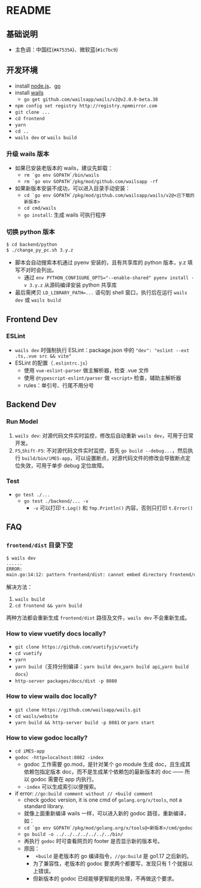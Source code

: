 # README

## 基础说明

- 主色调：中国红(`#A7535A`)、微软蓝(`#1c7bc9`)

## 开发环境

- install [node.js](http://nodejs.cn/)、[go](https://go.dev/doc/install)
- install [wails](https://wails.io/docs/gettingstarted/installation)
  - `go get github.com/wailsapp/wails/v2@v2.0.0-beta.38`
- `npm config set registry http://registry.npmmirror.com`
- `git clone ...`
- `cd frontend`
- `yarn`
- `cd ..`
- `wails dev` or `wails build`

### 升级 wails 版本

- 如果已安装老版本的 wails，建议先卸载：
  - `` rm `go env GOPATH`/bin/wails ``
  - `` rm `go env GOPATH`/pkg/mod/github.com/wailsapp -rf ``
- 如果新版本安装不成功，可以进入目录手动安装：
  - `` cd `go env GOPATH`/pkg/mod/github.com/wailsapp/wails/v2@<已下载的新版本> ``
  - `cd cmd/wails`
  - `go install`: 生成 wails 可执行程序

### 切换 python 版本

```sh
$ cd backend/python
$ ./change_py_pc.sh 3.y.z
```

- 脚本会自动搜索本机通过 pyenv 安装的，且有共享库的 python 版本，y.z 填写不对时会列出。
  - 通过 `env PYTHON_CONFIGURE_OPTS="--enable-shared" pyenv install -v 3.y.z` 从源码编译安装 python 共享库
- 最后需拷贝 `LD_LIBRARY_PATH=...` 语句到 shell 窗口，执行后在运行 `wails dev` 或 `wails build`

## Frontend Dev

### ESLint

- `wails dev` 时强制执行 ESLint：package.json 中的 `"dev": "eslint --ext .ts,.vue src && vite"`
- ESLint 的配置（`.eslintrc.js`）
  - 使用 `vue-eslint-parser` 做主解析器，检查 .vue 文件
  - 使用 `@typescript-eslint/parser` 做 `<script>` 检查，辅助主解析器
  - rules：单引号、行尾不用分号

## Backend Dev

### Run Model

1. `wails dev`: 对源代码文件实时监控，修改后自动重新 `wails dev`，可用于日常开发。
2. `F5`,`Shift-F5`: 不对源代码文件实时监控，首先 `go build --debug...`，然后执行 `build/bin/iMES-app`，可以设置断点，对源代码文件的修改会导致断点定位失效，可用于单步 debug 定位故障。

### Test

- `go test ./...`
  - `go test ./backend/... -v`
    - `-v` 可以打印 `t.Log()` 和 `fmp.Println()` 内容，否则只打印 `t.Error()`

## FAQ

### `frontend/dist` 目录下空

```sh
$ wails dev
......
ERROR:
main.go:14:12: pattern frontend/dist: cannot embed directory frontend/dist: contains no embeddable files
```

解决方法：

1. `wails build`
2. `cd frontend && yarn build`

两种方法都会重新生成 `frontend/dist` 路径及文件，`wails dev` 不会重新生成。

### How to view vuetify docs locally?

- `git clone https://github.com/vuetifyjs/vuetify`
- `cd vuetify`
- `yarn`
- `yarn build`（支持分别编译：`yarn build dev`,`yarn build api`,`yarn build docs`）
- `http-server packages/docs/dist -p 8080`

### How to view wails doc locally?

- `git clone https://github.com/wailsapp/wails.git`
- `cd wails/website`
- `yarn build && http-server build -p 8081` or `yarn start`

### How to view godoc locally?

- `cd iMES-app`
- `godoc -http=localhost:8082 -index`
  - godoc 工作需要 go.mod，是针对某个 go module 生成 doc，且生成其依赖包指定版本 doc，而不是生成某个依赖包的最新版本的 doc —— 所以 godoc 需要在 app 内执行。
  - `-index` 可以生成索引以便搜索。
- if error: `//go:build comment without // +build comment`
  - check godoc version, it is one cmd of `golang.org/x/tools`, not a standard library.
  - 就像上面重新编译 wails 一样，可以进入新的 godoc 路径，重新编译，如：
  - `` cd `go env GOPATH`/pkg/mod/golang.org/x/tools@<新版本>/cmd/godoc ``
  - `go build -o ../../../../../../../bin/`
  - 再执行 `godoc` 时可查看网页的 footer 是否显示新的版本号。
  - 原因：
    - ` +build` 是老版本的 go 编译指令，`//go:build` 是 go1.17 之后新的。
    - 为了兼容性，老版本的 godoc 要求两个都要写，发现只有 1 个就报以上错误。
    - 但新版本的 godoc 已经能够更智能的处理，不再做这个要求。
